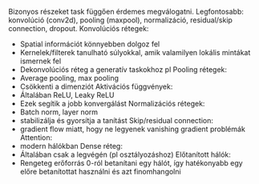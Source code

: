 Bizonyos részeket task függően érdemes megválogatni.
Legfontosabb: konvolúció (conv2d), pooling (maxpool), normalizáció, residual/skip connection, dropout.
Konvolúciós rétegek:
- Spatial információt könnyebben dolgoz fel
- Kernelek/filterek tanulható súlyokkal, amik valamilyen lokális mintákat ismernek fel
- Dekonvolúciós réteg a generatív taskokhoz pl
Pooling rétegek:
- Average pooling, max pooling
- Csökkenti a dimenziót
Aktivációs függvények:
- Általában ReLU, Leaky ReLU
- Ezek segítik a jobb konvergálást
Normalizációs rétegek:
- Batch norm, layer norm
- stabilizálja és gyorsítja a tanítást
Skip/residual connection:
- gradient flow miatt, hogy ne legyenek vanishing gradient problémák
Attention:
- modern hálókban
Dense réteg:
- Általában csak a legvégén (pl osztályozáshoz)
Előtanított hálók:
- Rengeteg erőforrás 0-ról betanítani egy hálót, így hatékonyabb egy előre betanítottat használni és azt finomhangolni
